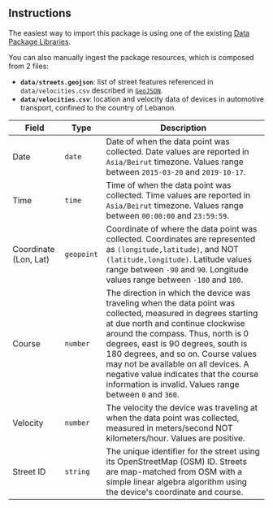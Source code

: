 ## Instructions

The easiest way to import this package is using one of the existing [Data Package Libraries](https://frictionlessdata.io/universe/).

You can also manually ingest the package resources, which is composed from 2 files:

- **`data/streets.geojson`**: list of street features referenced in `data/velocities.csv` described in [`GeoJSON`](https://geojson.org/).
- **`data/velocities.csv`**: location and velocity data of devices in automotive transport, confined to the country of Lebanon.

| Field                 | Type     | Description                                                                                                                                                                                                                                                                                                                                                                                                       |
|-----------------------|----------|-------------------------------------------------------------------------------------------------------------------------------------------------------------------------------------------------------------------------------------------------------------------------------------------------------------------------------------------------------------------------------------------------------------------|
| Date                  | `date`     | Date of when the data point was collected. Date values are reported in `Asia/Beirut` timezone. Values range between `2015-03-20` and `2019-10-17`.                                                                                                                                                                                                                                                               |
| Time                  | `time`     | Time of when the data point was collected. Time values are reported in `Asia/Beirut` timezone. Values range between `00:00:00` and `23:59:59`.                                                                                                                                                                                                                                                                   |
| Coordinate (Lon, Lat) | `geopoint` | Coordinate of where the data point was collected. Coordinates are represented as `(longitude,latitude)`, and NOT `(latitude,longitude)`. Latitude values range between `-90` and `90`. Longitude values range between `-180` and `180`.                                                                                                                                                                          |
| Course                | `number`   | The direction in which the device was traveling when the data point was collected, measured in degrees starting at due north and continue clockwise around the compass. Thus, north is 0 degrees, east is 90 degrees, south is 180 degrees, and so on. Course values may not be available on all devices. A negative value indicates that the course information is invalid. Values range between `0` and `360`. |
| Velocity              | `number`   | The velocity the device was traveling at when the data point was collected, measured in meters/second NOT kilometers/hour. Values are positive.                                                                                                                                                                                                                                                                  |
| Street ID             | `string`   | The unique identifier for the street using its OpenStreetMap (OSM) ID. Streets are map-matched from OSM with a simple linear algebra algorithm using the device's coordinate and course.                                                                                                                                                                                                                          |
